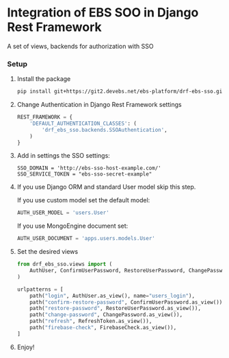 # Integration of EBS SOO in Django Rest Framework 

A set of views, backends for authorization with SSO

### Setup

1. Install the package
    ```bash
    pip install git+https://git2.devebs.net/ebs-platform/drf-ebs-sso.git
    ```

2. Change Authentication in Django Rest Framework settings
    ```python
    REST_FRAMEWORK = {
        'DEFAULT_AUTHENTICATION_CLASSES': (
            'drf_ebs_sso.backends.SSOAuthentication',
        )
    }
    ```

3. Add in settings the SSO settings:
    ```text
    SSO_DOMAIN = 'http://ebs-sso-host-example.com/'
    SSO_SERVICE_TOKEN = "ebs-sso-secret-example"
    ```

4. If you use Django ORM and standard User model skip this step. 

    If you use custom model set the default model:
    ```python
    AUTH_USER_MODEL = 'users.User'
    ```
    
    If you use MongoEngine document set:
    ```python
    AUTH_USER_DOCUMENT = 'apps.users.models.User'
    ```
    
5. Set the desired views
    ```python
    from drf_ebs_sso.views import (
        AuthUser, ConfirmUserPassword, RestoreUserPassword, ChangePassword, RefreshToken, FirebaseCheck
    )

    urlpatterns = [
        path("login", AuthUser.as_view(), name="users_login"),
        path("confirm-restore-password", ConfirmUserPassword.as_view()),
        path("restore-password", RestoreUserPassword.as_view()),
        path("change-password", ChangePassword.as_view()),
        path("refresh", RefreshToken.as_view()),
        path("firebase-check", FirebaseCheck.as_view()),
    ]
    ```

6. Enjoy!